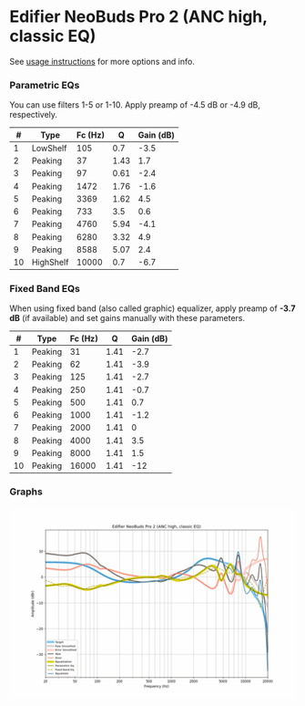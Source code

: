 # Edifier NeoBuds Pro 2 (ANC high, classic EQ)
See [usage instructions](https://github.com/jaakkopasanen/AutoEq#usage) for more options and info.

### Parametric EQs
You can use filters 1-5 or 1-10. Apply preamp of -4.5 dB or -4.9 dB, respectively.

|   # | Type      |   Fc (Hz) |    Q |   Gain (dB) |
|-----|-----------|-----------|------|-------------|
|   1 | LowShelf  |       105 | 0.7  |        -3.5 |
|   2 | Peaking   |        37 | 1.43 |         1.7 |
|   3 | Peaking   |        97 | 0.61 |        -2.4 |
|   4 | Peaking   |      1472 | 1.76 |        -1.6 |
|   5 | Peaking   |      3369 | 1.62 |         4.5 |
|   6 | Peaking   |       733 | 3.5  |         0.6 |
|   7 | Peaking   |      4760 | 5.94 |        -4.1 |
|   8 | Peaking   |      6280 | 3.32 |         4.9 |
|   9 | Peaking   |      8588 | 5.07 |         2.4 |
|  10 | HighShelf |     10000 | 0.7  |        -6.7 |

### Fixed Band EQs
When using fixed band (also called graphic) equalizer, apply preamp of **-3.7 dB** (if available) and set gains manually with these parameters.

|   # | Type    |   Fc (Hz) |    Q |   Gain (dB) |
|-----|---------|-----------|------|-------------|
|   1 | Peaking |        31 | 1.41 |        -2.7 |
|   2 | Peaking |        62 | 1.41 |        -3.9 |
|   3 | Peaking |       125 | 1.41 |        -2.7 |
|   4 | Peaking |       250 | 1.41 |        -0.7 |
|   5 | Peaking |       500 | 1.41 |         0.7 |
|   6 | Peaking |      1000 | 1.41 |        -1.2 |
|   7 | Peaking |      2000 | 1.41 |         0   |
|   8 | Peaking |      4000 | 1.41 |         3.5 |
|   9 | Peaking |      8000 | 1.41 |         1.5 |
|  10 | Peaking |     16000 | 1.41 |       -12   |

### Graphs
![](./Edifier%20NeoBuds%20Pro%202%20(ANC%20high,%20classic%20EQ).png)
